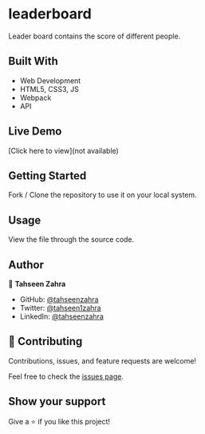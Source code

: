 # leaderboard

Leader board contains the score of different people.

## Built With

- Web Development
- HTML5, CSS3, JS
- Webpack
- API

## Live Demo

[Click here to view](not available)

## Getting Started

Fork / Clone the repository to use it on your local system.

## Usage

View the file through the source code.

## Author

👤 **Tahseen Zahra**

- GitHub: [@tahseenzahra](https://github.com/tahseenzahra)
- Twitter: [@tahseen1zahra](https://twitter.com/tahseen1zahra)
- LinkedIn: [@tahseenzahra](https://www.linkedin.com/in/tahseenzahra/)


## 🤝 Contributing

Contributions, issues, and feature requests are welcome!

Feel free to check the [issues page](https://github.com/tahseenzahra/leaderboard/issues).

## Show your support

Give a ⭐️ if you like this project!